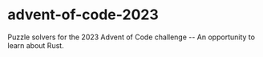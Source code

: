 # advent-of-code-2023
Puzzle solvers for the 2023 Advent of Code challenge -- An opportunity to learn about Rust.
